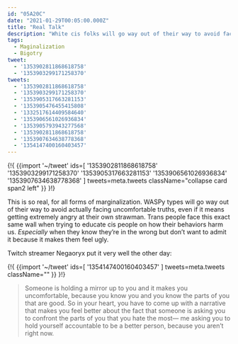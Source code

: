 ```yaml
---
id: "05A20C"
date: "2021-01-29T00:05:00.000Z"
title: "Real Talk"
description: "White cis folks will go way out of their way to avoid facing their bigotry."
tags:
  - Maginalization
  - Bigotry
tweet:
  - '1353902811868618758'
  - '1353903299171258370'
tweets:
  - '1353902811868618758'
  - '1353903299171258370'
  - '1353905317663281153'
  - '1353905476455415808'
  - '1332517614409584640'
  - '1353906561026936834'
  - '1353905793943277568'
  - '1353902811868618758'
  - '1353907634638778368'
  - '1354147400160403457'
---
```

{!{
{{import '~/tweet' ids=[
  '1353902811868618758'
  '1353903299171258370'
  '1353905317663281153'
  '1353906561026936834'
  '1353907634638778368'
] tweets=meta.tweets className="collapse card span2 left" }}
}!}

This is so real, for all forms of marginalization. WASPy types will go way out of their way to avoid actually facing uncomfortable truths, even if it means getting extremely angry at their own strawman. Trans people face this exact same wall when trying to educate cis people on how their behaviors harm us. *Especially* when they know they’re in the wrong but don’t want to admit it because it makes them feel ugly.

Twitch streamer Negaoryx put it very well the other day:

{!{
{{import '~/tweet' ids=[
  '1354147400160403457'
] tweets=meta.tweets className="" }}
}!}

> Someone is holding a mirror up to you and it makes you uncomfortable, because you know you and you know the parts of you that are good. So in your heart, you have to come up with a narrative that makes you feel better about the fact that someone is asking you to confront the parts of you that you hate the most— me asking you to hold yourself accountable to be a better person, because you aren’t right now.
